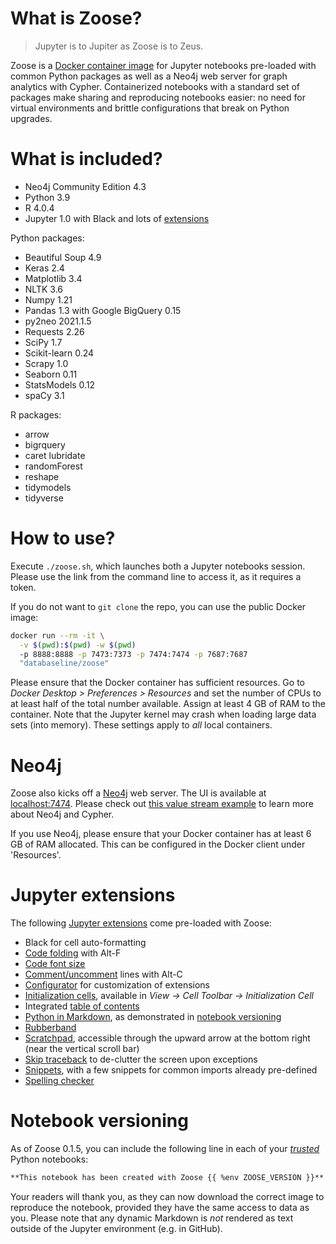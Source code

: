 # What is Zoose?

> Jupyter is to Jupiter as Zoose is to Zeus.

Zoose is a [Docker container image](https://hub.docker.com/repository/docker/databaseline/zoose) for
Jupyter notebooks pre-loaded with common Python packages as well as a Neo4j web server for graph
analytics with Cypher.
Containerized notebooks with a standard set of packages make sharing and reproducing notebooks
easier: no need for virtual environments and brittle configurations that break on Python upgrades.

# What is included?

- Neo4j Community Edition 4.3
- Python 3.9
- R 4.0.4
- Jupyter 1.0 with Black and lots of [extensions](#jupyter-extensions)

Python packages:
- Beautiful Soup 4.9
- Keras 2.4
- Matplotlib 3.4
- NLTK 3.6
- Numpy 1.21
- Pandas 1.3 with Google BigQuery 0.15
- py2neo 2021.1.5
- Requests 2.26
- SciPy 1.7
- Scikit-learn 0.24
- Scrapy 1.0
- Seaborn 0.11
- StatsModels 0.12
- spaCy 3.1

R packages:
- arrow
- bigrquery
- caret
  lubridate
- randomForest
- reshape
- tidymodels 
- tidyverse 

# How to use?

Execute `./zoose.sh`, which launches both a Jupyter notebooks session.
Please use the link from the command line to access it, as it requires a token.

If you do not want to `git clone` the repo, you can use the public Docker image:

```bash
docker run --rm -it \
  -v $(pwd):$(pwd) -w $(pwd) 
  -p 8888:8888 -p 7473:7373 -p 7474:7474 -p 7687:7687 
  "databaseline/zoose"
```

Please ensure that the Docker container has sufficient resources.
Go to _Docker Desktop > Preferences > Resources_ and set the number of CPUs to at least half of the
total number available.
Assign at least 4 GB of RAM to the container.
Note that the Jupyter kernel may crash when loading large data sets (into memory).
These settings apply to _all_ local containers.

# Neo4j

Zoose also kicks off a [Neo4j](https://neo4j.com) web server. 
The UI is available at [localhost:7474](https://127.0.0.1:7474).
Please check out [this value stream example](https://databaseline.tech/mapping-a-value-stream-in-neo4j/)
to learn more about Neo4j and Cypher.

If you use Neo4j, please ensure that your Docker container has at least 6 GB of RAM allocated.
This can be configured in the Docker client under 'Resources'.

# Jupyter extensions
The following [Jupyter extensions](https://jupyter-contrib-nbextensions.readthedocs.io/en/latest/nbextensions.html)
come pre-loaded with Zoose:

- Black for cell auto-formatting
- [Code folding](https://jupyter-contrib-nbextensions.readthedocs.io/en/latest/nbextensions/codefolding/readme.html) with Alt-F
- [Code font size](https://jupyter-contrib-nbextensions.readthedocs.io/en/latest/nbextensions/code_font_size/README.html)
- [Comment/uncomment](https://jupyter-contrib-nbextensions.readthedocs.io/en/latest/nbextensions/comment-uncomment/readme.html) lines with Alt-C
- [Configurator](https://github.com/Jupyter-contrib/jupyter_nbextensions_configurator) for customization of extensions
- [Initialization cells](https://jupyter-contrib-nbextensions.readthedocs.io/en/latest/nbextensions/init_cell/README.html), available in _View &rarr; Cell Toolbar &rarr; Initialization Cell_
- Integrated [table of contents](https://jupyter-contrib-nbextensions.readthedocs.io/en/latest/nbextensions/toc2/README.html)
- [Python in Markdown](https://jupyter-contrib-nbextensions.readthedocs.io/en/latest/nbextensions/python-markdown/readme.html), as demonstrated in [notebook versioning](#notebook-versioning)
- [Rubberband](https://jupyter-contrib-nbextensions.readthedocs.io/en/latest/nbextensions/rubberband/readme.html)
- [Scratchpad](https://jupyter-contrib-nbextensions.readthedocs.io/en/latest/nbextensions/scratchpad/README.html), accessible through the upward arrow at the bottom right (near the vertical scroll bar)
- [Skip traceback](https://jupyter-contrib-nbextensions.readthedocs.io/en/latest/nbextensions/skip-traceback/readme.html) to de-clutter the screen upon exceptions
- [Snippets](https://jupyter-contrib-nbextensions.readthedocs.io/en/latest/nbextensions/snippets/README.html), with a few snippets for common imports already pre-defined
- [Spelling checker](https://jupyter-contrib-nbextensions.readthedocs.io/en/latest/nbextensions/spellchecker/README.html)

# Notebook versioning
As of Zoose 0.1.5, you can include the following line in each of your 
_[trusted](https://jupyter-notebook.readthedocs.io/en/stable/security.html)_ Python notebooks:

```md
**This notebook has been created with Zoose {{ %env ZOOSE_VERSION }}**
```

Your readers will thank you, as they can now download the correct image to reproduce the notebook,
provided they have the same access to data as you.
Please note that any dynamic Markdown is _not_ rendered as text outside of the Jupyter environment
(e.g. in GitHub).
